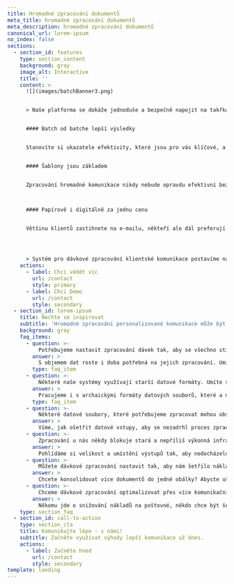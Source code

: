 ```yaml
---
title: Hromadné zpracování dokumentů
meta_title: hromadné zpracování dokumentů
meta_description: hromadné zpracování dokumentů
canonical_url: lorem-ipsum
no_index: false
sections:
  - section_id: features
    type: section_content
    background: gray
    image_alt: Interactive
    title: ''
    content: >
      ![](images/batchBanner3.png)


      > Naše platforma se dokáže jednoduše a bezpečně napojit na takřka jakýkoli datový zdroj dat, získat potřebná data, vyprodukovat dávku (batch) personalizovaných dokumentů v požadovaných formátech a zajistit jejich distribuci prostřednictvím fyzických i digitálních kanálů. 


      #### Batch od batche lepší výsledky


      Stanovíte si ukazatele efektivity, které jsou pro vás klíčové, a my celý proces optimalizujeme tak, abyste jich snadno dosáhli. A brzy je i překonali.


      #### Šablony jsou základem  


      Zpracování hromadné komunikace nikdy nebude opravdu efektivní bez kvalitních šablon. Klientské dokumenty vám navrhneme nebo přepracujeme s důrazem na principy funkčního designu, dobře si ohlídáme i soulad formy s obsahem.



      #### Papírově i digitálně za jednu cenu 


      Většinu klientů zastihnete na e-mailu, někteří ale dál preferují klasický dopis. Naše šablony podporují multikanálovou komunikaci, jednu a tutéž šablonu tak můžete použít pro produkci tiskových i digitálních výstupů. A šetřit náklady. 




      > Systém pro dávkové zpracování klientské komunikace postavíme na míru přímo u vás a budeme se starat o jeho efektivní provoz. Zaškolíme váš tým a budeme jeho podporou. A nebo vám klientskou korespondenci dodáme kompletně jako službu na naší cloudové platformě postavené nad špičkovou technologií od společnosti Quadient.
    actions:
      - label: Chci vědět víc
        url: /contact
        style: primary
      - label: Chci Demo
        url: /contact
        style: secondary
  - section_id: lorem-ipsum
    title: Nechte se inspirovat
    subtitle: 'Hromadné zpracování personalizované komunikace může být až překvapivě snadné, když ho svěříte někomu, kdo dobře ví, co dělá, a podobných projektů absolvoval desítky. Jaké výzvy jsme se naučili překonávat?'
    background: gray
    faq_items:
      - question: >-
          Potřebujeme nastavit zpracování dávek tak, aby se všechno stihlo. Umí to váš systém?
        answer: >
          S objemem dat roste i doba potřebná na jejich zpracování. Umíme nastavit systém tak, aby se data zpracovala včas a nedocházelo ke kolizím
        type: faq_item
      - question: >-
          Některé naše systémy využívají starší datové formáty. Umíte si s nimi poradit?
        answer: >
          Pracujeme i s archaickými formáty datových souborů, které a mohou být složité na zpracování.
        type: faq_item
      - question: >-
          Některé datové soubory, které potřebujeme zpracovat mohou obsahovat chyby. Umíte to ošetřit?
        answer: >  
          Víme, jak ošetřit datové vstupy, aby se nezadrhl proces zpracování, a jak případné chyby logovat a reportovat.
      - question: >-
          Zpracování u nás někdy blokuje stará a nepříliš výkonná infrastruktura. Musíme kvůli novému systému všechno upgradovat?
        answer: >
          Pohlídáme si velikost a umístění výstupů tak, aby nedocházelo k výpadkům a zpomalování systému ani v případě, že nejsou k dispozici nijak zvlášť prostorná a rychlá úložiště.  
      - question: >-
          Můžete dávkové zpracování nastavit tak, aby nám šetřilo náklady na poštovné a obálky?
        answer: >
          Chcete konsolidovat více dokumentů do jedné obálky? Abyste ušetřili, nebo abyste vylepšili klientskou zkušenost? Konsolidaci jsme řešili mnohokrát a víme, že ke každému cíli vede jiná cesta.
      - question: >-
          Chceme dávkové zpracování optimalizovat přes více komunikačních kanálů. Je to možné?
        answer: >
          Někomu jde o snižování nákladů na poštovné, někdo chce být šetrný k přírodě a potisknout co nejméně papíru. Jiní řeší přechod z černobílé komunikace na barevnou, další chtějí minimalizovat klasickou korespondenci ve prospěch e-mailů, SMS nebo dokonce push notifikací. Optimalizace je naším denním chlebem, žádné zadání nás nezaskočí.
    type: section_faq
  - section_id: call-to-action
    type: section_cta
    title: Komunikujte lépe - s námi!
    subtitle: Začněte využívat výhody lepší komunikace už dnes.
    actions:
      - label: Začněte hned
        url: /contact
        style: secondary
template: landing
---
```

